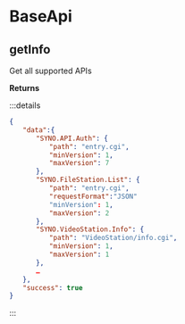 # BaseApi

## getInfo

Get all supported APIs

**Returns**

:::details
```json
{
　　"data":{
　　　　"SYNO.API.Auth": {
　　　　　　"path": "entry.cgi",
　　　　　　"minVersion": 1,
　　　　　　"maxVersion": 7
　　　　},
　　　　"SYNO.FileStation.List": {
　　　　　　"path": "entry.cgi",
　　　　　　"requestFormat":"JSON"
　　　　　　"minVersion": 1,
　　　　　　"maxVersion": 2
　　　　},
　　　　"SYNO.VideoStation.Info": {
　　　　　　"path": "VideoStation/info.cgi",
　　　　　　"minVersion": 1,
　　　　　　"maxVersion": 1
　　　　},
　　　　…
　　},
　　"success": true
}
```
:::
